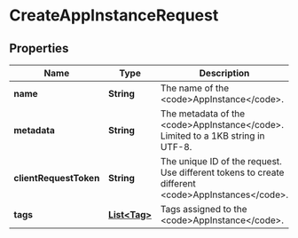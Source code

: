 

# CreateAppInstanceRequest


## Properties

| Name | Type | Description | Notes |
|------------ | ------------- | ------------- | -------------|
|**name** | **String** | The name of the &lt;code&gt;AppInstance&lt;/code&gt;. |  |
|**metadata** | **String** | The metadata of the &lt;code&gt;AppInstance&lt;/code&gt;. Limited to a 1KB string in UTF-8. |  [optional] |
|**clientRequestToken** | **String** | The unique ID of the request. Use different tokens to create different &lt;code&gt;AppInstances&lt;/code&gt;. |  |
|**tags** | [**List&lt;Tag&gt;**](Tag.md) | Tags assigned to the &lt;code&gt;AppInstance&lt;/code&gt;. |  [optional] |



